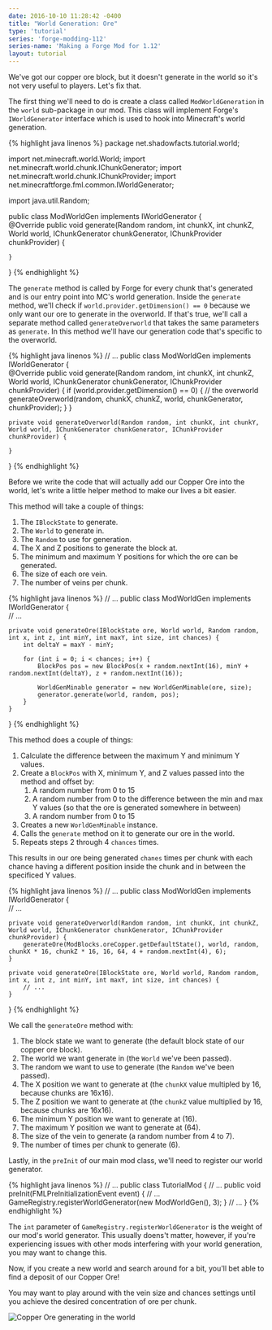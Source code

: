 ```yaml
---
date: 2016-10-10 11:28:42 -0400
title: "World Generation: Ore"
type: 'tutorial'
series: 'forge-modding-112'
series-name: 'Making a Forge Mod for 1.12'
layout: tutorial
---
```


We've got our copper ore block, but it doesn't generate in the world so it's not very useful to players. Let's fix that.

The first thing we'll need to do is create a class called `ModWorldGeneration` in the `world` sub-package in our mod. This class will implement Forge's `IWorldGenerator` interface which is used to hook into Minecraft's world generation.

{% highlight java linenos %}
package net.shadowfacts.tutorial.world;

import net.minecraft.world.World;
import net.minecraft.world.chunk.IChunkGenerator;
import net.minecraft.world.chunk.IChunkProvider;
import net.minecraftforge.fml.common.IWorldGenerator;

import java.util.Random;

public class ModWorldGen implements IWorldGenerator {
​	
	@Override
	public void generate(Random random, int chunkX, int chunkZ, World world, IChunkGenerator chunkGenerator, IChunkProvider chunkProvider) {
	
	}

}
{% endhighlight %}

The `generate` method is called by Forge for every chunk that's generated and is our entry point into MC's world generation.  Inside the `generate` method, we'll check if `world.provider.getDimension() == 0` because we only want our ore to generate in the overworld. If that's true, we'll call a separate method called `generateOverworld` that takes the same parameters as `generate`. In this method we'll have our generation code that's specific to the overworld.

{% highlight java linenos %}
// ...
public class ModWorldGen implements IWorldGenerator {
​	
	@Override
	public void generate(Random random, int chunkX, int chunkZ, World world, IChunkGenerator chunkGenerator, IChunkProvider chunkProvider) {
		if (world.provider.getDimension() == 0) { // the overworld
			generateOverworld(random, chunkX, chunkZ, world, chunkGenerator, chunkProvider);
		}
	}
	
	private void generateOverworld(Random random, int chunkX, int chunkY, World world, IChunkGenerator chunkGenerator, IChunkProvider chunkProvider) {
		
	}

}
{% endhighlight %}

Before we write the code that will actually add our Copper Ore into the world, let's write a little helper method to make our lives a bit easier.

This method will take a couple of things:

1. The `IBlockState` to generate.
2. The `World` to generate in.
3. The `Random` to use for generation.
4. The X and Z positions to generate the block at.
5. The minimum and maximum Y positions for which the ore can be generated.
6. The size of each ore vein.
7. The number of veins per chunk.

{% highlight java linenos %}
// ...
public class ModWorldGen implements IWorldGenerator {
​	
	// ...

	private void generateOre(IBlockState ore, World world, Random random, int x, int z, int minY, int maxY, int size, int chances) {
		int deltaY = maxY - minY;
	
		for (int i = 0; i < chances; i++) {
			BlockPos pos = new BlockPos(x + random.nextInt(16), minY + random.nextInt(deltaY), z + random.nextInt(16));
	
			WorldGenMinable generator = new WorldGenMinable(ore, size);
			generator.generate(world, random, pos);
		}
	}

}
{% endhighlight %}

This method does a couple of things:

1. Calculate the difference between the maximum Y and minimum Y values.
2. Create a `BlockPos` with X, minimum Y, and Z values passed into the method and offset by:
   1. A random number from 0 to 15
   2. A random number from 0 to the difference between the min and max Y values (so that the ore is generated somewhere in between)
   3. A random number from 0 to 15
3. Creates a new `WorldGenMinable` instance.
4. Calls the `generate` method on it to generate our ore in the world.
5. Repeats steps 2 through 4 `chances` times.

This results in our ore being generated `chanes` times per chunk with each chance having a different position inside the chunk and in between the specificed Y values.

{% highlight java linenos %}
// ...
public class ModWorldGen implements IWorldGenerator {
​	
	// ...

	private void generateOverworld(Random random, int chunkX, int chunkZ, World world, IChunkGenerator chunkGenerator, IChunkProvider chunkProvider) {
		generateOre(ModBlocks.oreCopper.getDefaultState(), world, random, chunkX * 16, chunkZ * 16, 16, 64, 4 + random.nextInt(4), 6);
	}
	
	private void generateOre(IBlockState ore, World world, Random random, int x, int z, int minY, int maxY, int size, int chances) {
		// ...
	}

}
{% endhighlight %}

We call the `generateOre` method with:

1. The block state we want to generate (the default block state of our copper ore block).
2. The world we want generate in (the `World` we've been passed).
3. The random we want to use to generate (the `Random` we've been passed).
4. The X position we want to generate at (the `chunkX` value multipled by 16, because chunks are 16x16).
5. The Z position we want to generate at (the `chunkZ` value multiplied by 16, because chunks are 16x16).
6. The minimum Y position we want to generate at (16).
7. The maximum Y position we want to generate at (64).
8. The size of the vein to generate (a random number from 4 to 7).
9. The number of times per chunk to generate (6).

Lastly, in the `preInit` of our main mod class, we'll need to register our world generator.

{% highlight java linenos %}
// ...
public class TutorialMod {
	// ...
	public void preInit(FMLPreInitializationEvent event) {
		// ...
		GameRegistry.registerWorldGenerator(new ModWorldGen(), 3);
	}
	// ...
}
{% endhighlight %}

The `int` parameter of `GameRegistry.registerWorldGenerator` is the weight of our mod's world generator. This usually doens't matter, however, if you're experiencing issues with other mods interfering with your world generation, you may want to change this.

Now, if you create a new world and search around for a bit, you'll bet able to find a deposit of our Copper Ore!

You may want to play around with the vein size and chances settings until you achieve the desired concentration of ore per chunk.

![Copper Ore generating in the world](http://i.imgur.com/jfeYvi0.png)
